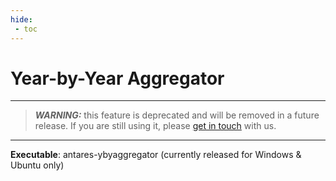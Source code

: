 ```yaml
---
hide:
 - toc
---
```


# Year-by-Year Aggregator

---
> _**WARNING:**_ this feature is deprecated and will be removed in a future release. If you are still using it,
> please [get in touch](https://github.com/AntaresSimulatorTeam/Antares_Simulator/issues) with us.
---

**Executable**: antares-ybyaggregator (currently released for Windows & Ubuntu only)
